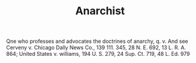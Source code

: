 ---
title: Anarchist
letter: A
permalink: "/definitions/anarchist.html"
body: Qne who professes and advocates the doctrines of anarchy, q. v. And see Cerveny
  v. Chicago Dally News Co., 139 111. 345, 28 N. E. 692, 13 L. R. A. 864; United States
  v. williams, 194 U. S. 279, 24 Sup. Ct. 719, 48 L. Ed. 979
published_at: '2018-07-07'
layout: post
---